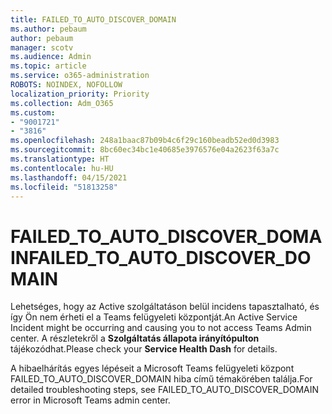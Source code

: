 ```yaml
---
title: FAILED_TO_AUTO_DISCOVER_DOMAIN
ms.author: pebaum
author: pebaum
manager: scotv
ms.audience: Admin
ms.topic: article
ms.service: o365-administration
ROBOTS: NOINDEX, NOFOLLOW
localization_priority: Priority
ms.collection: Adm_O365
ms.custom:
- "9001721"
- "3816"
ms.openlocfilehash: 248a1baac87b09b4c6f29c160beadb52ed0d3983
ms.sourcegitcommit: 8bc60ec34bc1e40685e3976576e04a2623f63a7c
ms.translationtype: HT
ms.contentlocale: hu-HU
ms.lasthandoff: 04/15/2021
ms.locfileid: "51813258"
---
```

# <a name="failed_to_auto_discover_domain"></a><span data-ttu-id="bf091-102">FAILED_TO_AUTO_DISCOVER_DOMAIN</span><span class="sxs-lookup"><span data-stu-id="bf091-102">FAILED_TO_AUTO_DISCOVER_DOMAIN</span></span>

<span data-ttu-id="bf091-103">Lehetséges, hogy az Active szolgáltatáson belül incidens tapasztalható, és így Ön nem érheti el a Teams felügyeleti központját.</span><span class="sxs-lookup"><span data-stu-id="bf091-103">An Active Service Incident might be occurring and causing you to not access Teams Admin center.</span></span> <span data-ttu-id="bf091-104">A részletekről a **Szolgáltatás állapota irányítópulton** tájékozódhat.</span><span class="sxs-lookup"><span data-stu-id="bf091-104">Please check your **Service Health Dash** for details.</span></span>

<span data-ttu-id="bf091-105">A hibaelhárítás egyes lépéseit a Microsoft Teams felügyeleti központ FAILED_TO_AUTO_DISCOVER_DOMAIN hiba című témakörében találja.</span><span class="sxs-lookup"><span data-stu-id="bf091-105">For detailed troubleshooting steps, see FAILED_TO_AUTO_DISCOVER_DOMAIN error in Microsoft Teams admin center.</span></span>
